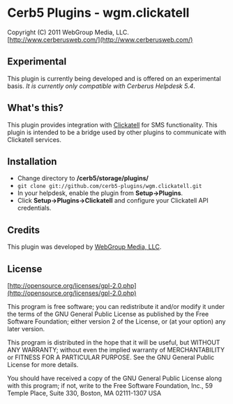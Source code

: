 Cerb5 Plugins - wgm.clickatell
===========================================
Copyright (C) 2011 WebGroup Media, LLC.  
[http://www.cerberusweb.com/](http://www.cerberusweb.com/)  

Experimental
------------
This plugin is currently being developed and is offered on an experimental basis.  _It is currently only compatible with Cerberus Helpdesk 5.4_.

What's this?
------------
This plugin provides integration with [Clickatell](http://www.clickatell.com/) for SMS functionality.  This plugin is intended to be a bridge used by other plugins to communicate with Clickatell services.

Installation
------------
* Change directory to **/cerb5/storage/plugins/**
* `git clone git://github.com/cerb5-plugins/wgm.clickatell.git`
* In your helpdesk, enable the plugin from **Setup->Plugins**.
* Click **Setup->Plugins->Clickatell** and configure your Clickatell API credentials.

Credits
-------
This plugin was developed by [WebGroup Media, LLC](http://www.cerberusweb.com/).

License
-------

[http://opensource.org/licenses/gpl-2.0.php](http://opensource.org/licenses/gpl-2.0.php)  

This program is free software; you can redistribute it and/or modify it under the terms of the GNU General Public License as published by the Free Software Foundation; either version 2 of the License, or (at your option) any later version.

This program is distributed in the hope that it will be useful, but WITHOUT ANY WARRANTY; without even the implied warranty of MERCHANTABILITY or FITNESS FOR A PARTICULAR PURPOSE. See the GNU General Public License for more details.

You should have received a copy of the GNU General Public License along with this program; if not, write to the Free Software Foundation, Inc., 59 Temple Place, Suite 330, Boston, MA 02111-1307 USA
